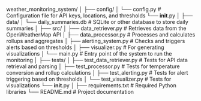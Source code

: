 weather_monitoring_system/
│
├── config/
│   └── config.py             # Configuration file for API keys, locations, and thresholds
    └── __init__.py
│
├── data/
│   └── daily_summaries.db     # SQLite or other database to store daily summaries
│
├── src/
│   ├── data_retriever.py      # Retrieves data from the OpenWeatherMap API
│   ├── data_processor.py      # Processes and calculates rollups and aggregates
│   ├── alerting_system.py     # Checks and triggers alerts based on thresholds
│   ├── visualizer.py          # For generating visualizations
│   └── main.py                # Entry point of the system to run the monitoring
│
├── tests/
│   ├── test_data_retriever.py  # Tests for API data retrieval and parsing
│   ├── test_processor.py       # Tests for temperature conversion and rollup calculations
│   ├── test_alerting.py        # Tests for alert triggering based on thresholds
│   └── test_visualizer.py      # Tests for visualizations
    └── __init__.py 
│
├── requirements.txt           # Required Python libraries
└── README.md                  # Project documentation
